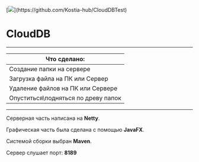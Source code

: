 [![](https://img.shields.io/badge/%3D(%5E.%5E)%3D-GitHub-yellow)](https://github.com/Kostia-hub/CloudDBTest)

# CloudDB



***
| Что сделано:  |
| ------------- |
| Создание папки на сервере  |
| Загрузка файла на ПК или Сервер |
| Удаление файлов на ПК или Сервере  |
| Опуститься\подняться по древу папок  |

***
Серверная часть написана на **Netty**.

Графическая часть была сделана с помощью **JavaFX**.

Системой сборки выбран **Maven**.

Сервер слушает порт: **8189**
